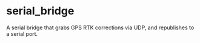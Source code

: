 serial_bridge
=============

A serial bridge that grabs GPS RTK corrections via UDP, and republishes to a serial port.
